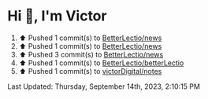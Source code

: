<h1>Hi 👋, I'm Victor </h1>

<!--RECENT_ACTIVITY:start-->
1. ⬆️ Pushed 1 commit(s) to [BetterLectio/news](https://github.com/BetterLectio/news)<br>
2. ⬆️ Pushed 1 commit(s) to [BetterLectio/news](https://github.com/BetterLectio/news)<br>
3. ⬆️ Pushed 3 commit(s) to [BetterLectio/news](https://github.com/BetterLectio/news)<br>
4. ⬆️ Pushed 1 commit(s) to [BetterLectio/betterLectio](https://github.com/BetterLectio/betterLectio)<br>
5. ⬆️ Pushed 1 commit(s) to [victorDigital/notes](https://github.com/victorDigital/notes)<br>
<!--RECENT_ACTIVITY:end-->

<!--RECENT_ACTIVITY:last_update-->
Last Updated: Thursday, September 14th, 2023, 2:10:15 PM
<!--RECENT_ACTIVITY:last_update_end-->
